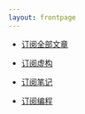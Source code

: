 ```yaml
---
layout: frontpage
---
```


- [订阅全部文章](/atom/all.xml)

- [订阅虚构](/atom/story.xml)

- [订阅笔记](/atom/note.xml)

- [订阅编程](/atom/code.xml)
